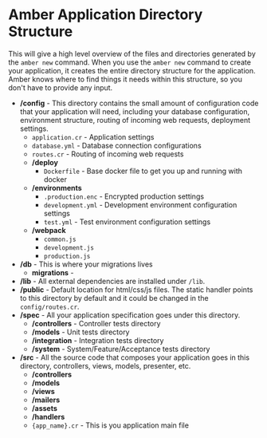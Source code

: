 # Amber Application Directory Structure

This will give a high level overview of the files and directories generated by the `amber new` command. When you use the `amber new` command to create your application, it creates the entire directory structure for the application. Amber knows where to find things it needs within this structure, so you don't have to provide any input.

* **/config** - This directory contains the small amount of configuration code that your application will need, including your database configuration, environment structure, routing of incoming web requests, deployment settings.
  * `application.cr` - Application settings
  * `database.yml` - Database connection configurations
  * `routes.cr` - Routing of incoming web requests
  * **/deploy**
    * `Dockerfile` - Base docker file to get you up and running with docker
  * **/environments**
    * `.production.enc` - Encrypted production settings
    * `development.yml` - Development environment configuration settings
    * `test.yml` - Test environment configuration settings
  * **/webpack**
    * `common.js` 
    * `development.js`
    * `production.js`
* **/db** - This is where your migrations lives
  * **migrations** - 
* **/lib** - All external dependencies are installed under `/lib`.
* **/public** - Default location for html/css/js files. The static handler points to this directory by default and it could be changed in the `config/routes.cr`.
* **/spec** - All your application specification goes under this directory.
  * **/controllers** - Controller tests directory
  * **/models** - Unit tests directory
  * **/integration** - Integration tests directory
  * **/system** - System/Feature/Acceptance tests directory
* **/src** - All the source code that composes your application goes in this directory, controllers, views, models, presenter, etc.
  * **/controllers**
  * **/models**
  * **/views**
  * **/mailers**
  * **/assets**
  * **/handlers**
  * `{app_name}.cr` - This is you application main file 

